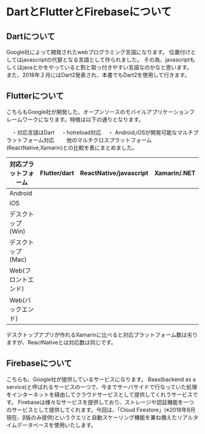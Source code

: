 # DartとFlutterとFirebaseについて

## Dartについて
Google社によって開発されたwebプログラミング言語になります。
位置付けとしてはjavascriptの代替となる言語として作られました。
その為、javascriptもしくはjavaとかをやっていると割と取っ付きやすい言語なのかなと思います。
また、2018年２月にはDart2発表され、本書でもDart2を使用して行きます。
<!--
余裕があったら何が変更になったのかを記載する。
-->


## Flutterについて
こちらもGoogle社が開発した、オープンソースのモバイルアプリケーションフレームワークになります。特徴は以下の通りとなります。

　・対応言語はDart
　・hotreload対応
　・ Android,iOSが開発可能なマルチプラットフォーム対応
　　他のマルチクロスプラットフォーム(ReactNative,Xamarin)との比較を表にまとめました。

|対応プラットフォーム|Flutter/dart|ReactNative/javascript|Xamarin/.NET|
|---|---|---|---|
|Android||||
|iOS||||
|デスクトップ(Win)||||
|デスクトップ(Mac)||||
|Web(フロントエンド)||||
|Web(バックエンド)||||

デスクトップアプリが作れるXamarinに比べると対応プラットフォーム数は劣りますが、ReactNativeとは対応数は同じです。

<!--
引用元：https://qiita.com/amay077/items/dff88e7ce6868615a9bb
-->

## Firebaseについて
こちらも、Google社が提供しているサービスになります。
Baas(backend as a service)と呼ばれるサービスの一つで、今までサーバサイドで行なっていた処理をインターネットを経由してクラウドサービスとして提供してくれうサービスです。
Firebaseは様々なサービスを提供しており、ストレージや認証機能を一つのサービスとして提供してくれます。今回は、「Cloud Firestore」(※2018年8月現在、β版のみ提供)というクエリと自動スケーリング機能を兼ね備えたリアルタイムデータベースを使用いたします。
